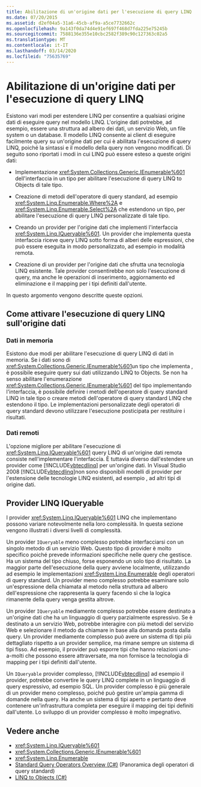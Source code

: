 ```yaml
---
title: Abilitazione di un'origine dati per l'esecuzione di query LINQ
ms.date: 07/20/2015
ms.assetid: d2ef04a5-31a6-45cb-af9a-a5ce7732662c
ms.openlocfilehash: 9a143f0da74d4e91ef697f468d7fda225e75245b
ms.sourcegitcommit: 7588136e355e10cbc2582f389c90c127363c02a5
ms.translationtype: MT
ms.contentlocale: it-IT
ms.lasthandoff: 03/14/2020
ms.locfileid: "75635769"
---
```

# <a name="enabling-a-data-source-for-linq-querying"></a>Abilitazione di un'origine dati per l'esecuzione di query LINQ
Esistono vari modi per estendere LINQ per consentire a qualsiasi origine dati di eseguire query nel modello LINQ. L'origine dati potrebbe, ad esempio, essere una struttura ad albero dei dati, un servizio Web, un file system o un database. Il modello LINQ consente ai client di eseguire facilmente query su un'origine dati per cui è abilitata l'esecuzione di query LINQ, poiché la sintassi e il modello della query non vengono modificati. Di seguito sono riportati i modi in cui LINQ può essere esteso a queste origini dati:  
  
- Implementazione <xref:System.Collections.Generic.IEnumerable%601> dell'interfaccia in un tipo per abilitare l'esecuzione di query LINQ to Objects di tale tipo.  
  
- Creazione di metodi dell'operatore di query standard, ad esempio <xref:System.Linq.Enumerable.Where%2A> e <xref:System.Linq.Enumerable.Select%2A> che estendono un tipo, per abilitare l'esecuzione di query LINQ personalizzate di tale tipo.  
  
- Creando un provider per l'origine dati che implementi l'interfaccia <xref:System.Linq.IQueryable%601>. Un provider che implementa questa interfaccia riceve query LINQ sotto forma di alberi delle espressioni, che può essere eseguita in modo personalizzato, ad esempio in modalità remota.  
  
- Creazione di un provider per l'origine dati che sfrutta una tecnologia LINQ esistente. Tale provider consentirebbe non solo l'esecuzione di query, ma anche le operazioni di inserimento, aggiornamento ed eliminazione e il mapping per i tipi definiti dall'utente.  
  
 In questo argomento vengono descritte queste opzioni.  
  
## <a name="how-to-enable-linq-querying-of-your-data-source"></a>Come attivare l'esecuzione di query LINQ sull'origine dati  
  
### <a name="in-memory-data"></a>Dati in memoria  
 Esistono due modi per abilitare l'esecuzione di query LINQ di dati in memoria. Se i dati sono di <xref:System.Collections.Generic.IEnumerable%601>un tipo che implementa , è possibile eseguire query sui dati utilizzando LINQ to Objects. Se non ha senso abilitare l'enumerazione <xref:System.Collections.Generic.IEnumerable%601> del tipo implementando l'interfaccia, è possibile definire i metodi dell'operatore di query standard LINQ in tale tipo o creare metodi dell'operatore di query standard LINQ che estendono il tipo. Le implementazioni personalizzate degli operatori di query standard devono utilizzare l'esecuzione posticipata per restituire i risultati.  
  
### <a name="remote-data"></a>Dati remoti  
 L'opzione migliore per abilitare l'esecuzione di <xref:System.Linq.IQueryable%601> query LINQ di un'origine dati remota consiste nell'implementare l'interfaccia. È tuttavia diverso dall'estendere un provider come [!INCLUDE[vbtecdlinq](~/includes/vbtecdlinq-md.md)] per un'origine dati. In Visual Studio 2008 [!INCLUDE[vbtecdlinq](~/includes/vbtecdlinq-md.md)]non sono disponibili modelli di provider per l'estensione delle tecnologie LINQ esistenti, ad esempio , ad altri tipi di origine dati.
  
## <a name="iqueryable-linq-providers"></a>Provider LINQ IQueryable  
 I provider <xref:System.Linq.IQueryable%601> LINQ che implementano possono variare notevolmente nella loro complessità. In questa sezione vengono illustrati i diversi livelli di complessità.  
  
 Un provider `IQueryable` meno complesso potrebbe interfacciarsi con un singolo metodo di un servizio Web. Questo tipo di provider è molto specifico poiché prevede informazioni specifiche nelle query che gestisce. Ha un sistema del tipo chiuso, forse esponendo un solo tipo di risultato. La maggior parte dell'esecuzione della query avviene localmente, utilizzando ad esempio le implementazioni <xref:System.Linq.Enumerable> degli operatori di query standard. Un provider meno complesso potrebbe esaminare solo un'espressione della chiamata al metodo nella struttura ad albero dell'espressione che rappresenta la query facendo sì che la logica rimanente della query venga gestita altrove.  
  
 Un provider `IQueryable` mediamente complesso potrebbe essere destinato a un'origine dati che ha un linguaggio di query parzialmente espressivo. Se è destinato a un servizio Web, potrebbe interagire con più metodi del servizio Web e selezionare il metodo da chiamare in base alla domanda posta dalla query. Un provider mediamente complesso può avere un sistema di tipi più dettagliato rispetto a un provider semplice, ma rimane sempre un sistema di tipi fisso. Ad esempio, il provider può esporre tipi che hanno relazioni uno-a-molti che possono essere attraversate, ma non fornisce la tecnologia di mapping per i tipi definiti dall'utente.  
  
 Un `IQueryable` provider complesso, [!INCLUDE[vbtecdlinq](~/includes/vbtecdlinq-md.md)] ad esempio il provider, potrebbe convertire le query LINQ complete in un linguaggio di query espressivo, ad esempio SQL. Un provider complesso è più generale di un provider meno complesso, poiché può gestire un'ampia gamma di domande nella query. Ha anche un sistema di tipi aperto e pertanto deve contenere un'infrastruttura completa per eseguire il mapping dei tipi definiti dall'utente. Lo sviluppo di un provider complesso è molto impegnativo.  
  
## <a name="see-also"></a>Vedere anche

- <xref:System.Linq.IQueryable%601>
- <xref:System.Collections.Generic.IEnumerable%601>
- <xref:System.Linq.Enumerable>
- [Standard Query Operators Overview (C#)](./standard-query-operators-overview.md) (Panoramica degli operatori di query standard)
- [LINQ to Objects (C#)](./linq-to-objects.md)
